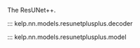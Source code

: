 The ResUNet++.

::: kelp.nn.models.resunetplusplus.decoder

::: kelp.nn.models.resunetplusplus.model
